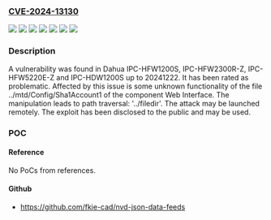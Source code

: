 ### [CVE-2024-13130](https://cve.mitre.org/cgi-bin/cvename.cgi?name=CVE-2024-13130)
![](https://img.shields.io/static/v1?label=Product&message=IPC-HDW1200S&color=blue)
![](https://img.shields.io/static/v1?label=Product&message=IPC-HFW1200S&color=blue)
![](https://img.shields.io/static/v1?label=Product&message=IPC-HFW2300R-Z&color=blue)
![](https://img.shields.io/static/v1?label=Product&message=IPC-HFW5220E-Z&color=blue)
![](https://img.shields.io/static/v1?label=Version&message=%3D%2020241222%20&color=brighgreen)
![](https://img.shields.io/static/v1?label=Vulnerability&message=Path%20Traversal%3A%20'..%2Ffiledir'&color=brighgreen)
![](https://img.shields.io/static/v1?label=Vulnerability&message=Relative%20Path%20Traversal&color=brighgreen)

### Description

A vulnerability was found in Dahua IPC-HFW1200S, IPC-HFW2300R-Z, IPC-HFW5220E-Z and IPC-HDW1200S up to 20241222. It has been rated as problematic. Affected by this issue is some unknown functionality of the file ../mtd/Config/Sha1Account1 of the component Web Interface. The manipulation leads to path traversal: '../filedir'. The attack may be launched remotely. The exploit has been disclosed to the public and may be used.

### POC

#### Reference
No PoCs from references.

#### Github
- https://github.com/fkie-cad/nvd-json-data-feeds

